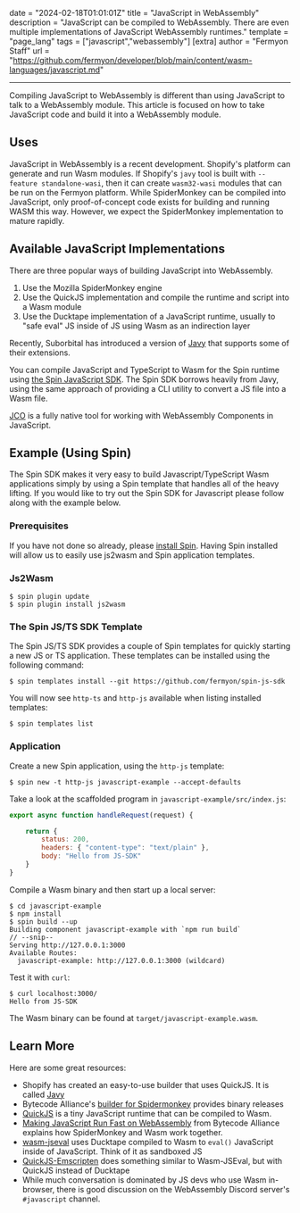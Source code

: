 date = "2024-02-18T01:01:01Z"
title = "JavaScript in WebAssembly"
description = "JavaScript can be compiled to WebAssembly. There are even multiple implementations of JavaScript WebAssembly runtimes."
template = "page_lang"
tags = ["javascript","webassembly"]
[extra]
author = "Fermyon Staff"
url = "https://github.com/fermyon/developer/blob/main/content/wasm-languages/javascript.md"

---

Compiling JavaScript to WebAssembly is different than using JavaScript to talk to a WebAssembly module. This article is focused on how to take JavaScript code and build it into a WebAssembly module.

## Uses

JavaScript in WebAssembly is a recent development. Shopify's platform can generate and run Wasm modules. If Shopify's `javy` tool is built with `--feature standalone-wasi`, then it can create `wasm32-wasi` modules that can be run on the Fermyon platform. While SpiderMonkey can be compiled into JavaScript, only proof-of-concept code exists for building and running WASM this way. However, we expect the SpiderMonkey implementation to mature rapidly.

## Available JavaScript Implementations

There are three popular ways of building JavaScript into WebAssembly.

1. Use the Mozilla SpiderMonkey engine
2. Use the QuickJS implementation and compile the runtime and script into a Wasm module
3. Use the Ducktape implementation of a JavaScript runtime, usually to "safe eval" JS inside of JS using Wasm as an indirection layer 

Recently, Suborbital has introduced a version of [Javy](https://github.com/suborbital/javy) that supports some of their extensions.

You can compile JavaScript and TypeScript to Wasm for the Spin runtime using [the Spin JavaScript SDK](https://github.com/fermyon/spin-js-sdk). The Spin SDK borrows heavily from Javy, using the same approach of providing a CLI utility to convert a JS file into a Wasm file.

[JCO](https://bytecodealliance.github.io/jco/) is a fully native tool for working with WebAssembly Components in JavaScript.

## Example (Using Spin)

The Spin SDK makes it very easy to build Javascript/TypeScript Wasm applications simply by using a Spin template that handles all of the heavy lifting. If you would like to try out the Spin SDK for Javascript please follow along with the example below.

### Prerequisites

If you have not done so already, please [install Spin](/spin/v2/install). Having Spin installed will allow us to easily use js2wasm and Spin application templates.

### Js2Wasm 

```console
$ spin plugin update
$ spin plugin install js2wasm
```

### The Spin JS/TS SDK Template

The Spin JS/TS SDK provides a couple of Spin templates for quickly starting a new JS or TS application. These templates can be installed using the following command:

```console
$ spin templates install --git https://github.com/fermyon/spin-js-sdk
```

You will now see `http-ts` and `http-js` available when listing installed templates:

```console
$ spin templates list
```

### Application

Create a new Spin application, using the `http-js` template:

```console
$ spin new -t http-js javascript-example --accept-defaults
```

Take a look at the scaffolded program in `javascript-example/src/index.js`:

```javascript
export async function handleRequest(request) {

    return {
        status: 200,
        headers: { "content-type": "text/plain" },
        body: "Hello from JS-SDK"
    }
}
```

Compile a Wasm binary and then start up a local server:

```console
$ cd javascript-example
$ npm install
$ spin build --up
Building component javascript-example with `npm run build`
// --snip--
Serving http://127.0.0.1:3000
Available Routes:
  javascript-example: http://127.0.0.1:3000 (wildcard)
```

Test it with `curl`:

```console
$ curl localhost:3000/
Hello from JS-SDK
```

The Wasm binary can be found at `target/javascript-example.wasm`.

## Learn More

Here are some great resources:

- Shopify has created an easy-to-use builder that uses QuickJS. It is called [Javy](https://github.com/Shopify/javy)
- Bytecode Alliance's [builder for Spidermonkey](https://github.com/bytecodealliance/spidermonkey-wasm-build) provides binary releases
- [QuickJS](https://bellard.org/quickjs/) is a tiny JavaScript runtime that can be compiled to Wasm.
- [Making JavaScript Run Fast on WebAssembly](https://bytecodealliance.org/articles/making-javascript-run-fast-on-webassembly) from Bytecode Alliance explains how SpiderMonkey and Wasm work together.
- [wasm-jseval](https://github.com/maple3142/wasm-jseval) uses Ducktape compiled to Wasm to `eval()` JavaScript inside of JavaScript. Think of it as sandboxed JS
- [QuickJS-Emscripten](https://github.com/justjake/quickjs-emscripten) does something similar to Wasm-JSEval, but with QuickJS instead of Ducktape
- While much conversation is dominated by JS devs who use Wasm in-browser, there is good discussion on the WebAssembly Discord server's `#javascript` channel.
